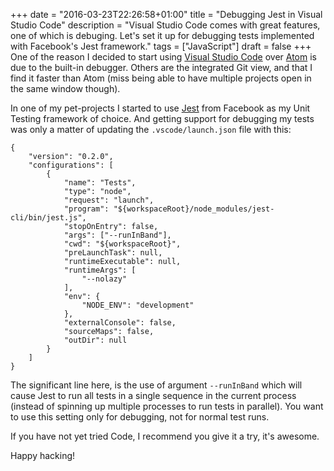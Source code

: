 +++
date = "2016-03-23T22:26:58+01:00"
title = "Debugging Jest in Visual Studio Code"
description = "Visual Studio Code comes with great features, one of which is debuging. Let's set it up for debugging tests implemented with Facebook's Jest framework."
tags = ["JavaScript"]
draft = false
+++
One of the reason I decided to start using
[Visual Studio Code](https://code.visualstudio.com) over [Atom](https://atom.io)
is due to the built-in debugger. Others are the integrated Git view, and that I
find it faster than Atom (miss being able to have multiple projects open in the
same window though).

In one of my pet-projects I started to use [Jest](https://github.com/facebook/jest)
from Facebook as my Unit Testing framework of choice. And getting support for
debugging my tests was only a matter of updating the `.vscode/launch.json` file
with this:

    {
        "version": "0.2.0",
        "configurations": [
            {
                "name": "Tests",
                "type": "node",
                "request": "launch",
                "program": "${workspaceRoot}/node_modules/jest-cli/bin/jest.js",
                "stopOnEntry": false,
                "args": ["--runInBand"],
                "cwd": "${workspaceRoot}",
                "preLaunchTask": null,
                "runtimeExecutable": null,
                "runtimeArgs": [
                    "--nolazy"
                ],
                "env": {
                    "NODE_ENV": "development"
                },
                "externalConsole": false,
                "sourceMaps": false,
                "outDir": null
            }
        ]
    }

The significant line here, is the use of argument `--runInBand` which will
cause Jest to run all tests in a single sequence in the current process
(instead of spinning up multiple processes to run tests in parallel). You want
to use this setting only for debugging, not for normal test runs.

If you have not yet tried Code, I recommend you give it a try, it's awesome.

Happy hacking!
